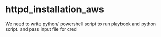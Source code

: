 # httpd_installation_aws

We need to write python/ powershell script to run playbook and python script.
and pass input file for cred 

